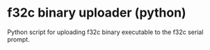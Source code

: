 # f32c binary uploader (python)

Python script for uploading f32c binary executable to the f32c serial prompt.

